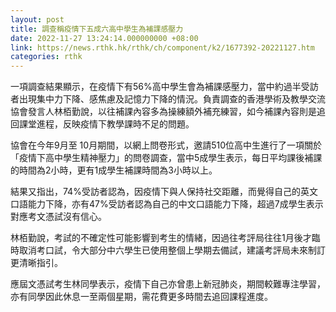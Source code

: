 ```yaml
---
layout: post
title: 調查稱疫情下五成六高中學生為補課感壓力
date: 2022-11-27 13:24:14.000000000 +08:00
link: https://news.rthk.hk/rthk/ch/component/k2/1677392-20221127.htm
categories: rthk
---
```


一項調查結果顯示，在疫情下有56%高中學生會為補課感壓力，當中約過半受訪者出現集中力下降、感焦慮及記憶力下降的情況。負責調查的香港學術及教學交流協會發言人林栢勤說，以往補課內容多為操練額外補充練習，如今補課內容則是追回課堂進程，反映疫情下教學課時不足的問題。

協會在今年9月至 10月期間，以網上問卷形式，邀請510位高中生進行了一項關於「疫情下高中學生精神壓力」的問卷調查，當中5成學生表示，每日平均課後補課的時間為2小時，更有1成學生補課時間為3小時以上。

結果又指出，74%受訪者認為，因疫情下與人保持社交距離，而覺得自己的英文口語能力下降，亦有47%受訪者認為自己的中文口語能力下降，超過7成學生表示對應考文憑試沒有信心。

林栢勤說，考試的不確定性可能影響到考生的情緒，因過往考評局往往1月後才臨時取消考口試，令大部分中六學生已使用整個上學期去備試，建議考評局未來制訂更清晰指引。

應屆文憑試考生林同學表示，疫情下自己亦曾患上新冠肺炎，期間較難專注學習，亦有同學因此休息一至兩個星期，需花費更多時間去追回課程進度。
